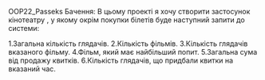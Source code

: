 OOP22_Passeks
Бачення:
В цьому проекті я хочу створити застосунок кінотеатру , у якому окрім покупки білетів буде наступний запити до системи:

1.Загальна кількість глядачів.
2.Кількість фільмів.
3.Кількість глядачів вказаного фільму.
4.Фільм, який має найбільший попит.
5.Загальна сума від продажу квитків.
6.Кількість глядачів, що придбали квитки на вказаний час.
